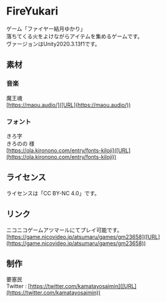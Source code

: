 # FireYukari
ゲーム「ファイヤー結月ゆかり」  
落ちてくる火をよけながらアイテムを集めるゲームです。  
ヴァージョンはUnity2020.3.13f1です。

## 素材
### 音楽
魔王魂  
[https://maou.audio/]([URL](https://maou.audio/))

### フォント
きろ字  
きろのの 様  
[https://ola.kironono.com/entry/fonts-kiloji]([URL](https://ola.kironono.com/entry/fonts-kiloji))

## ライセンス
ライセンスは「CC BY-NC 4.0」です。

## リンク
ニコニコゲームアツマールにてプレイ可能です。  
[https://game.nicovideo.jp/atsumaru/games/gm23658]([URL](https://game.nicovideo.jp/atsumaru/games/gm23658))

## 制作
要塞民  
Twitter : [https://twitter.com/kamatayosaimin]([URL](https://twitter.com/kamatayosaimin))
